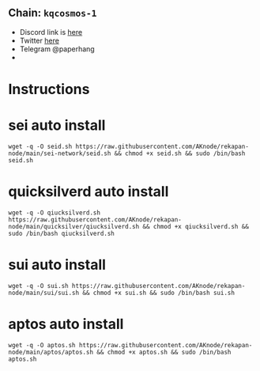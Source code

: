 ## Chain: `kqcosmos-1`
- Discord link is [here](https://github.com/ingenuity-build/testnets/tree/main/killerqueen/kqcosmos-1)
- Twitter [here](https://testnet.explorer.testnet.run/kqcosmos-1)
- Telegram @paperhang
- 
# Instructions

# sei auto install
```
wget -q -O seid.sh https://raw.githubusercontent.com/AKnode/rekapan-node/main/sei-network/seid.sh && chmod +x seid.sh && sudo /bin/bash seid.sh
```
# quicksilverd auto install
```
wget -q -O qiucksilverd.sh https://raw.githubusercontent.com/AKnode/rekapan-node/main/quicksilver/qiucksilverd.sh && chmod +x qiucksilverd.sh && sudo /bin/bash qiucksilverd.sh
```
# sui auto install
```
wget -q -O sui.sh https://raw.githubusercontent.com/AKnode/rekapan-node/main/sui/sui.sh && chmod +x sui.sh && sudo /bin/bash sui.sh
```
# aptos auto install
```
wget -q -O aptos.sh https://raw.githubusercontent.com/AKnode/rekapan-node/main/aptos/aptos.sh && chmod +x aptos.sh && sudo /bin/bash aptos.sh
```
